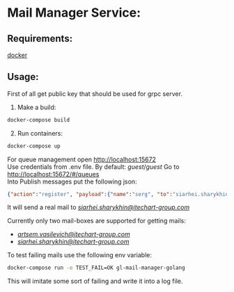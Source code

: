 Mail Manager Service:
====================

Requirements:
------------

[docker](https://www.docker.com/)

Usage:
-----

First of all get public key that should be used for grpc server.

1. Make a build:
```bash
docker-compose build
```

2. Run containers:
```bash
docker-compose up
```

For queue management open [http://localhost:15672](http://localhost:15672/)  
Use credentials from .env file. By default: *guest*/*guest*
Go to [http://localhost:15672/#/queues](http://localhost:15672/#/queues)  
Into Publish messages put the following json:
```json
{"action":"register", "payload":{"name":"serg", "to":"siarhei.sharykhin@itechart-group.com", "token":"12345"}}
```
It will send a real mail to *siarhei.sharykhin@itechart-group.com*

Currently only two mail-boxes are supported for getting mails:  
- *artsem.vasilevich@itechart-group.com*  
- *siarhei.sharykhin@itechart-group.com*

To test failing mails use the following env variable:
```bash
docker-compose run -e TEST_FAIL=OK gl-mail-manager-golang
```
This will imitate some sort of failing and write it into a log file.
